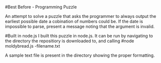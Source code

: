 #Best Before - Programming Puzzle

An attempt to solve a puzzle that asks the programmer to always output the earliest possible date a cobination of numbers could be.  If the date is impossible to parse, present a message noting that the argument is invalid.


#Built in node.js
I built this puzzle in node.js.  It can be run by navigating to the directory the repositiory is downloaded to, and calling 
#node moldybread.js -filename.txt

A sample text file is present in the directory showing the proper formatting.

